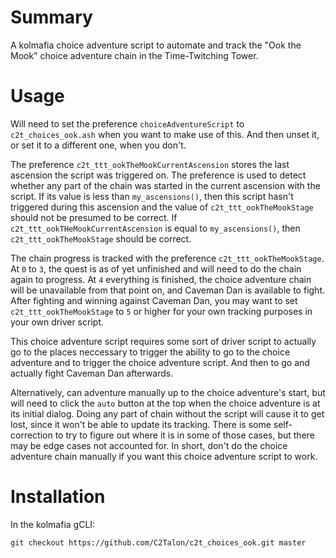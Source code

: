 # Summary
A kolmafia choice adventure script to automate and track the "Ook the Mook" choice adventure chain in the Time-Twitching Tower.

# Usage
Will need to set the preference `choiceAdventureScript` to `c2t_choices_ook.ash` when you want to make use of this. And then unset it, or set it to a different one, when you don't.

The preference `c2t_ttt_ookTheMookCurrentAscension` stores the last ascension the script was triggered on. The preference is used to detect whether any part of the chain was started in the current ascension with the script. If its value is less than `my_ascensions()`, then this script hasn't triggered during this ascension and the value of `c2t_ttt_ookTheMookStage` should not be presumed to be correct. If `c2t_ttt_ookTHeMookCurrentAscension` is equal to `my_ascensions()`, then `c2t_ttt_ookTheMookStage` should be correct.

The chain progress is tracked with the preference `c2t_ttt_ookTheMookStage`. At `0` to `3`, the quest is as of yet unfinished and will need to do the chain again to progress. At `4` everything is finished, the choice adventure chain will be unavailable from that point on, and Caveman Dan is available to fight. After fighting and winning against Caveman Dan, you may want to set `c2t_ttt_ookTheMookStage` to `5` or higher for your own tracking purposes in your own driver script.

This choice adventure script requires some sort of driver script to actually go to the places neccessary to trigger the ability to go to the choice adventure and to trigger the choice adventure script. And then to go and actually fight Caveman Dan afterwards.

Alternatively, can adventure manually up to the choice adventure's start, but will need to click the `auto` button at the top when the choice adventure is at its initial dialog. Doing any part of chain without the script will cause it to get lost, since it won't be able to update its tracking. There is some self-correction to try to figure out where it is in some of those cases, but there may be edge cases not accounted for. In short, don't do the choice adventure chain manually if you want this choice adventure script to work.

# Installation
In the kolmafia gCLI:

`git checkout https://github.com/C2Talon/c2t_choices_ook.git master`
